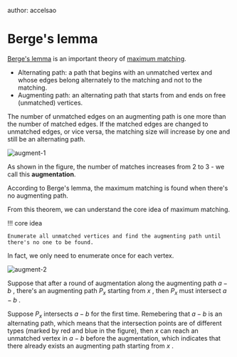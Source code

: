 author: accelsao

# Berge's lemma

[Berge's lemma](https://en.wikipedia.org/wiki/Berge%27s_lemma) is an important theory of [maximum matching](https://en.wikipedia.org/wiki/Matching_(graph_theory)#:~:text=A%20maximal%20matching%20is%20a,least%20one%20edge%20in%20M.). 

- Alternating path: a path that begins with an unmatched vertex and whose edges belong alternately to the matching and not to the matching. 
- Augmenting path: an alternating path that starts from and ends on free (unmatched) vertices.

The number of unmatched edges on an augmenting path is one more than the number of matched edges. If the matched edges are changed to unmatched edges, or vice versa, the matching size will increase by one and still be an alternating path.

![augment-1](./images/augment-1.png)

As shown in the figure, the number of matches increases from 2 to 3 - we call this **augmentation**.

According to Berge's lemma, the maximum matching is found when there's no augmenting path.

From this theorem, we can understand the core idea of maximum matching.

!!! core idea

    Enumerate all unmatched vertices and find the augmenting path until there's no one to be found.

In fact, we only need to enumerate once for each vertex.

![augment-2](./images/augment-2.png)

Suppose that after a round of augmentation along the augmenting path $a-b$ , there's an augmenting path $P_x$ starting from $x$ , then $P_x$ must intersect $a-b$ .

Suppose $P_x$ intersects $a-b$ for the first time. Remebering that $a-b$ is an alternating path, which means that the intersection points are of different types (marked by red and blue in the figure), then $x$ can reach an unmatched vertex in $a-b$ before the augmentation, which indicates that there already exists an augmenting path starting from $x$ .
